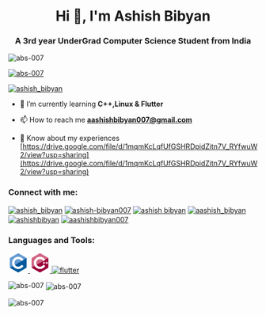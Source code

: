 <h1 align="center">Hi 👋, I'm Ashish Bibyan</h1>
<h3 align="center">A 3rd year UnderGrad Computer Science Student from India</h3>

<p align="left"> <img src="https://komarev.com/ghpvc/?username=abs-007&label=Profile%20views&color=0e75b6&style=flat" alt="abs-007" /> </p>

<p align="left"> <a href="https://github.com/ryo-ma/github-profile-trophy"><img src="https://github-profile-trophy.vercel.app/?username=abs-007" alt="abs-007" /></a> </p>

<p align="left"> <a href="https://twitter.com/ashish_bibyan" target="blank"><img src="https://img.shields.io/twitter/follow/ashish_bibyan?logo=twitter&style=for-the-badge" alt="ashish_bibyan" /></a> </p>

- 🌱 I’m currently learning **C++,Linux & Flutter**

- 📫 How to reach me **aashishbibyan007@gmail.com**

- 📄 Know about my experiences [https://drive.google.com/file/d/1mqmKcLqfUfGSHRDpidZitn7V_RYfwuW2/view?usp=sharing](https://drive.google.com/file/d/1mqmKcLqfUfGSHRDpidZitn7V_RYfwuW2/view?usp=sharing)

<h3 align="left">Connect with me:</h3>
<p align="left">
<a href="https://twitter.com/ashish_bibyan" target="blank"><img align="center" src="https://raw.githubusercontent.com/rahuldkjain/github-profile-readme-generator/master/src/images/icons/Social/twitter.svg" alt="ashish_bibyan" height="30" width="40" /></a>
<a href="https://linkedin.com/in/ashish-bibyan007" target="blank"><img align="center" src="https://raw.githubusercontent.com/rahuldkjain/github-profile-readme-generator/master/src/images/icons/Social/linked-in-alt.svg" alt="ashish-bibyan007" height="30" width="40" /></a>
<a href="https://fb.com/ashish bibyan" target="blank"><img align="center" src="https://raw.githubusercontent.com/rahuldkjain/github-profile-readme-generator/master/src/images/icons/Social/facebook.svg" alt="ashish bibyan" height="30" width="40" /></a>
<a href="https://instagram.com/aashish_bibyan" target="blank"><img align="center" src="https://raw.githubusercontent.com/rahuldkjain/github-profile-readme-generator/master/src/images/icons/Social/instagram.svg" alt="aashish_bibyan" height="30" width="40" /></a>
<a href="https://www.leetcode.com/ashishbibyan" target="blank"><img align="center" src="https://raw.githubusercontent.com/rahuldkjain/github-profile-readme-generator/master/src/images/icons/Social/leet-code.svg" alt="ashishbibyan" height="30" width="40" /></a>
<a href="https://auth.geeksforgeeks.org/user/aashishbibyan007" target="blank"><img align="center" src="https://raw.githubusercontent.com/rahuldkjain/github-profile-readme-generator/master/src/images/icons/Social/geeks-for-geeks.svg" alt="aashishbibyan007" height="30" width="40" /></a>
</p>

<h3 align="left">Languages and Tools:</h3>
<p align="left"> <a href="https://www.cprogramming.com/" target="_blank" rel="noreferrer"> <img src="https://raw.githubusercontent.com/devicons/devicon/master/icons/c/c-original.svg" alt="c" width="40" height="40"/> </a> <a href="https://www.w3schools.com/cpp/" target="_blank" rel="noreferrer"> <img src="https://raw.githubusercontent.com/devicons/devicon/master/icons/cplusplus/cplusplus-original.svg" alt="cplusplus" width="40" height="40"/> </a> <a href="https://flutter.dev" target="_blank" rel="noreferrer"> <img src="https://www.vectorlogo.zone/logos/flutterio/flutterio-icon.svg" alt="flutter" width="40" height="40"/> </a> </p>

<p><img align="left" src="https://github-readme-stats.vercel.app/api/top-langs?username=abs-007&show_icons=true&locale=en&layout=compact" alt="abs-007" /></p>

<p>&nbsp;<img align="center" src="https://github-readme-stats.vercel.app/api?username=abs-007&show_icons=true&locale=en" alt="abs-007" /></p>

<p><img align="center" src="https://github-readme-streak-stats.herokuapp.com/?user=abs-007&" alt="abs-007" /></p>
